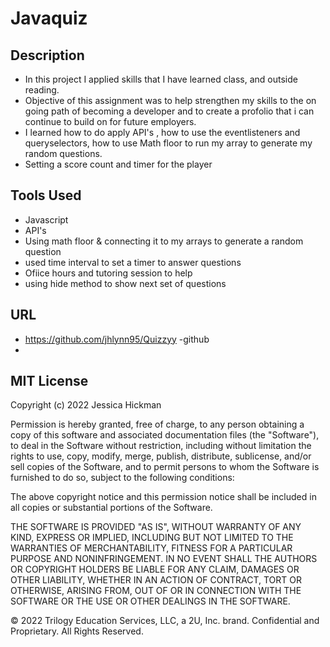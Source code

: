 # Javaquiz

## Description

* In this project I applied skills that I have learned class, and outside reading.
* Objective of this assignment was to help strengthen my skills to the on going path of becoming a developer and to create a profolio that i can continue to build on for future employers.
* I learned how to do apply API's , how to use the eventlisteners and queryselectors, how to use Math floor to run my array to generate my random questions.
* Setting a score count and timer for the player

## Tools Used
* Javascript
* API's
* Using math floor & connecting it to my arrays to generate a random question
* used time interval to set a timer to answer questions
* Ofiice hours and tutoring session to help
* using hide method to show next set of questions

## URL 
* https://github.com/jhlynn95/Quizzyy -github
* 

## MIT License

Copyright (c) 2022 Jessica Hickman

Permission is hereby granted, free of charge, to any person obtaining a copy
of this software and associated documentation files (the "Software"), to deal
in the Software without restriction, including without limitation the rights
to use, copy, modify, merge, publish, distribute, sublicense, and/or sell
copies of the Software, and to permit persons to whom the Software is
furnished to do so, subject to the following conditions:

The above copyright notice and this permission notice shall be included in all
copies or substantial portions of the Software.

THE SOFTWARE IS PROVIDED "AS IS", WITHOUT WARRANTY OF ANY KIND, EXPRESS OR
IMPLIED, INCLUDING BUT NOT LIMITED TO THE WARRANTIES OF MERCHANTABILITY,
FITNESS FOR A PARTICULAR PURPOSE AND NONINFRINGEMENT. IN NO EVENT SHALL THE
AUTHORS OR COPYRIGHT HOLDERS BE LIABLE FOR ANY CLAIM, DAMAGES OR OTHER
LIABILITY, WHETHER IN AN ACTION OF CONTRACT, TORT OR OTHERWISE, ARISING FROM,
OUT OF OR IN CONNECTION WITH THE SOFTWARE OR THE USE OR OTHER DEALINGS IN THE
SOFTWARE.

© 2022 Trilogy Education Services, LLC, a 2U, Inc. brand. Confidential and Proprietary. All Rights Reserved.
